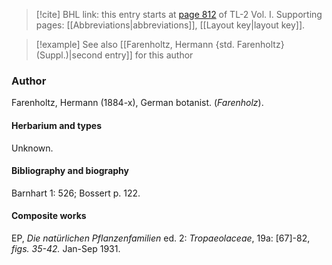 > [!cite] BHL link: this entry starts at [page 812](https://www.biodiversitylibrary.org/item/103414#page/860/mode/1up) of TL-2 Vol. I.
> Supporting pages: [[Abbreviations|abbreviations]], [[Layout key|layout key]].

> [!example] See also [[Farenholtz, Hermann {std. Farenholtz} (Suppl.)|second entry]] for this author

### Author

Farenholtz, Hermann (1884-x), German botanist. (*Farenholz*).

#### Herbarium and types

Unknown.

#### Bibliography and biography

Barnhart 1: 526; Bossert p. 122.

#### Composite works

EP, *Die natürlichen Pflanzenfamilien* ed. 2: *Tropaeolaceae*, 19a: \[67\]-82, *figs. 35-42.* Jan-Sep 1931.

